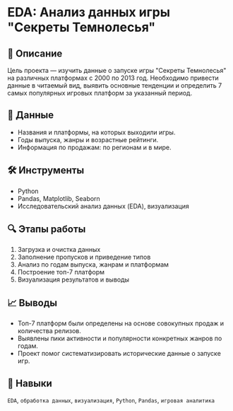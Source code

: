 # EDA: Анализ данных игры "Секреты Темнолесья"

## 📌 Описание
Цель проекта — изучить данные о запуске игры "Секреты Темнолесья" на различных платформах с 2000 по 2013 год. Необходимо привести данные в читаемый вид, выявить основные тенденции и определить 7 самых популярных игровых платформ за указанный период.

## 💾 Данные
- Названия и платформы, на которых выходили игры.
- Годы выпуска, жанры и возрастные рейтинги.
- Информация по продажам: по регионам и в мире.

## 🛠 Инструменты
- Python
- Pandas, Matplotlib, Seaborn
- Исследовательский анализ данных (EDA), визуализация

## 🔍 Этапы работы
1. Загрузка и очистка данных
2. Заполнение пропусков и приведение типов
3. Анализ по годам выпуска, жанрам и платформам
4. Построение топ-7 платформ
5. Визуализация результатов и выводы

## 📈 Выводы
- Топ-7 платформ были определены на основе совокупных продаж и количества релизов.
- Выявлены пики активности и популярности конкретных жанров по годам.
- Проект помог систематизировать исторические данные о запуске игр.

## 🧠 Навыки
`EDA`, `обработка данных`, `визуализация`, `Python`, `Pandas`, `игровая аналитика`
